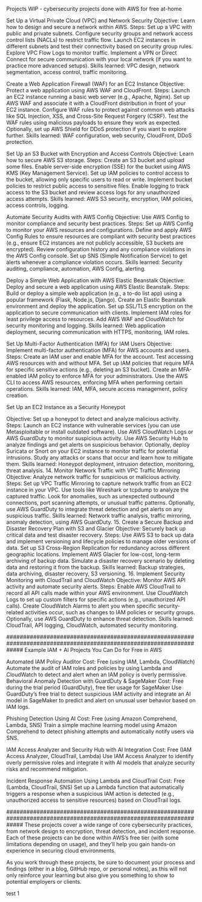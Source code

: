 Projects WIP - cybersecurity projects done with AWS for free at-home

Set Up a Virtual Private Cloud (VPC) and Network Security Objective: Learn how to design and secure a network within AWS. Steps: Set up a VPC with public and private subnets. Configure security groups and network access control lists (NACLs) to restrict traffic flow. Launch EC2 instances in different subnets and test their connectivity based on security group rules. Explore VPC Flow Logs to monitor traffic. Implement a VPN or Direct Connect for secure communication with your local network (if you want to practice more advanced setups). Skills learned: VPC design, network segmentation, access control, traffic monitoring.

Create a Web Application Firewall (WAF) for an EC2 Instance Objective: Protect a web application using AWS WAF and CloudFront. Steps: Launch an EC2 instance running a basic web server (e.g., Apache, Nginx). Set up AWS WAF and associate it with a CloudFront distribution in front of your EC2 instance. Configure WAF rules to protect against common web attacks like SQL Injection, XSS, and Cross-Site Request Forgery (CSRF). Test the WAF rules using malicious payloads to ensure they work as expected. Optionally, set up AWS Shield for DDoS protection if you want to explore further. Skills learned: WAF configuration, web security, CloudFront, DDoS protection.

Set Up an S3 Bucket with Encryption and Access Controls Objective: Learn how to secure AWS S3 storage. Steps: Create an S3 bucket and upload some files. Enable server-side encryption (SSE) for the bucket using AWS KMS (Key Management Service). Set up IAM policies to control access to the bucket, allowing only specific users to read or write. Implement bucket policies to restrict public access to sensitive files. Enable logging to track access to the S3 bucket and review access logs for any unauthorized access attempts. Skills learned: AWS S3 security, encryption, IAM policies, access controls, logging.

Automate Security Audits with AWS Config Objective: Use AWS Config to monitor compliance and security best practices. Steps: Set up AWS Config to monitor your AWS resources and configurations. Define and apply AWS Config Rules to ensure resources are compliant with security best practices (e.g., ensure EC2 instances are not publicly accessible, S3 buckets are encrypted). Review configuration history and any compliance violations in the AWS Config console. Set up SNS (Simple Notification Service) to get alerts whenever a compliance violation occurs. Skills learned: Security auditing, compliance, automation, AWS Config, alerting.

Deploy a Simple Web Application with AWS Elastic Beanstalk Objective: Deploy and secure a web application using AWS Elastic Beanstalk. Steps: Build or deploy a simple web application (e.g., a to-do list app) using a popular framework (Flask, Node.js, Django). Create an Elastic Beanstalk environment and deploy the application. Set up SSL/TLS encryption on the application to secure communication with clients. Implement IAM roles for least privilege access to resources. Add AWS WAF and CloudWatch for security monitoring and logging. Skills learned: Web application deployment, securing communication with HTTPS, monitoring, IAM roles.

Set Up Multi-Factor Authentication (MFA) for IAM Users Objective: Implement multi-factor authentication (MFA) for AWS accounts and users. Steps: Create an IAM user and enable MFA for the account. Test accessing AWS resources with and without MFA. Set up IAM policies that require MFA for specific sensitive actions (e.g., deleting an S3 bucket). Create an MFA-enabled IAM policy to enforce MFA for your administrators. Use the AWS CLI to access AWS resources, enforcing MFA when performing certain operations. Skills learned: IAM, MFA, secure access management, policy creation.

Set Up an EC2 Instance as a Security Honeypot

Objective: Set up a honeypot to detect and analyze malicious activity. Steps: Launch an EC2 instance with vulnerable services (you can use Metasploitable or install outdated software). Use AWS CloudWatch Logs or AWS GuardDuty to monitor suspicious activity. Use AWS Security Hub to analyze findings and get alerts on suspicious behavior. Optionally, deploy Suricata or Snort on your EC2 instance to monitor traffic for potential intrusions. Study any attacks or scans that occur and learn how to mitigate them. Skills learned: Honeypot deployment, intrusion detection, monitoring, threat analysis. 14. Monitor Network Traffic with VPC Traffic Mirroring Objective: Analyze network traffic for suspicious or malicious activity. Steps: Set up VPC Traffic Mirroring to capture network traffic from an EC2 instance in your VPC. Use tools like Wireshark or tcpdump to analyze the captured traffic. Look for anomalies, such as unexpected outbound connections, port scanning attempts, or unusual traffic patterns. Optionally, use AWS GuardDuty to integrate threat detection and get alerts on any suspicious traffic. Skills learned: Network traffic analysis, traffic mirroring, anomaly detection, using AWS GuardDuty. 15. Create a Secure Backup and Disaster Recovery Plan with S3 and Glacier Objective: Securely back up critical data and test disaster recovery. Steps: Use AWS S3 to back up data and implement versioning and lifecycle policies to manage older versions of data. Set up S3 Cross-Region Replication for redundancy across different geographic locations. Implement AWS Glacier for low-cost, long-term archiving of backup data. Simulate a disaster recovery scenario by deleting data and restoring it from the backup. Skills learned: Backup strategies, data archiving, disaster recovery, S3 versioning. 16. Implement Security Monitoring with CloudTrail and CloudWatch Objective: Monitor AWS API activity and automate security alerts. Steps: Enable AWS CloudTrail to record all API calls made within your AWS environment. Use CloudWatch Logs to set up custom filters for specific actions (e.g., unauthorized API calls). Create CloudWatch Alarms to alert you when specific security-related activities occur, such as changes to IAM policies or security groups. Optionally, use AWS GuardDuty to enhance threat detection. Skills learned: CloudTrail, API logging, CloudWatch, automated security monitoring.

##################################################################################################################### Example IAM + AI Projects You Can Do for Free in AWS

Automated IAM Policy Auditor Cost: Free (using IAM, Lambda, CloudWatch) Automate the audit of IAM roles and policies by using Lambda and CloudWatch to detect and alert when an IAM policy is overly permissive. Behavioral Anomaly Detection with GuardDuty & SageMaker Cost: Free during the trial period (GuardDuty), free tier usage for SageMaker Use GuardDuty’s free trial to detect suspicious IAM activity and integrate an AI model in SageMaker to predict and alert on unusual user behavior based on IAM logs.

Phishing Detection Using AI Cost: Free (using Amazon Comprehend, Lambda, SNS) Train a simple machine learning model using Amazon Comprehend to detect phishing attempts and automatically notify users via SNS.

IAM Access Analyzer and Security Hub with AI Integration Cost: Free (IAM Access Analyzer, CloudTrail, Lambda) Use IAM Access Analyzer to identify overly permissive roles and integrate it with AI models that analyze security risks and recommend mitigation.

Incident Response Automation Using Lambda and CloudTrail Cost: Free (Lambda, CloudTrail, SNS) Set up a Lambda function that automatically triggers a response when a suspicious IAM action is detected (e.g., unauthorized access to sensitive resources) based on CloudTrail logs.

##################################################################################################################### These projects cover a wide range of core cybersecurity practices, from network design to encryption, threat detection, and incident response. Each of these projects can be done within AWS’s free tier (with some limitations depending on usage), and they’ll help you gain hands-on experience in securing cloud environments.

As you work through these projects, be sure to document your process and findings (either in a blog, GitHub repo, or personal notes), as this will not only reinforce your learning but also give you something to show to potential employers or clients.

test 1